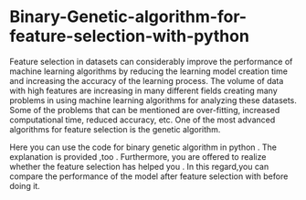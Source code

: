 # Binary-Genetic-algorithm-for-feature-selection-with-python
Feature selection in datasets can considerably improve the performance of machine learning algorithms by reducing the learning model creation time and increasing the accuracy of the learning process.
The volume of data with high features are increasing in many different fields creating many problems in using machine learning algorithms for analyzing these datasets. Some of the problems that can be mentioned are over-fitting, increased computational time, reduced accuracy, etc.
One of the most advanced algorithms for feature selection is the genetic algorithm.

Here you can use the code for binary genetic algorithm in python .
The explanation is provided ,too . Furthermore, you are offered to realize whether the feature selection has helped you .
In this regard,you can compare the performance of the model after feature selection with before doing it. 
